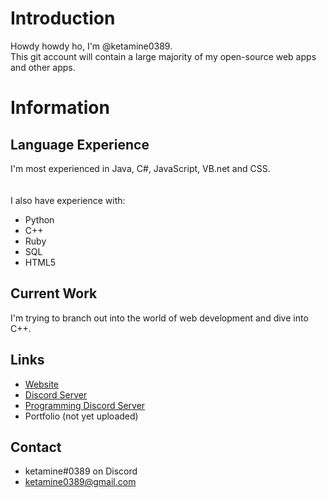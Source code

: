 # Introduction
Howdy howdy ho, I'm @ketamine0389.
<br/>
This git account will contain a large majority of my open-source web apps and other apps.

# Information

## Language Experience
I'm most experienced in Java, C#, JavaScript, VB.net and CSS.
<br/>
<br/><br/>
I also have experience with:
- Python
- C++
- Ruby
- SQL
- HTML5

## Current Work

I'm trying to branch out into the world of web development and dive into C++.

## Links
- [Website](http://ballsmp.ddns.net/)
- [Discord Server](https://discord.gg/mwwzq3C)
- [Programming Discord Server](https://discord.gg/jJ9ZR344TC)
- Portfolio (not yet uploaded)

## Contact

- ketamine#0389 on Discord
- ketamine0389@gmail.com

<!---
- 👋 Hi, I’m @ketamine0389
- 👀 I’m interested in ...
- 🌱 I’m currently learning ...
- 💞️ I’m looking to collaborate on ...
- 📫 How to reach me ...
--->
<!---
ketamine0389/ketamine0389 is a ✨ special ✨ repository because its `README.md` (this file) appears on your GitHub profile.
You can click the Preview link to take a look at your changes.
--->
